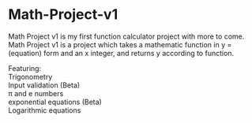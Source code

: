 # Math-Project-v1

Math Project v1 is my first function calculator project with more to come.
Math Project v1 is a project which takes a mathematic function in
y = (equation) form and an x integer,
and returns y according to function.

Featuring:<br>
  Trigonometry<br>
  Input validation (Beta)<br>
  π and e numbers<br>
  exponential equations (Beta)<br>
  Logarithmic equations<br>
 

